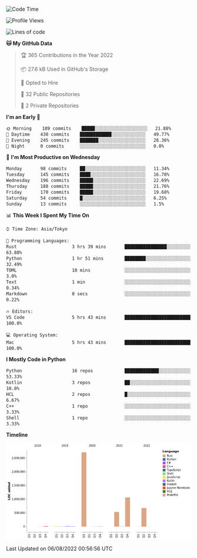 <!--START_SECTION:waka-->
![Code Time](http://img.shields.io/badge/Code%20Time-0%20secs-blue)

![Profile Views](http://img.shields.io/badge/Profile%20Views-0-blue)

![Lines of code](https://img.shields.io/badge/From%20Hello%20World%20I%27ve%20Written-5%20Million%20lines%20of%20code-blue)

**🐱 My GitHub Data** 

> 🏆 365 Contributions in the Year 2022
 > 
> 📦 27.6 kB Used in GitHub's Storage 
 > 
> 💼 Opted to Hire
 > 
> 📜 32 Public Repositories 
 > 
> 🔑 2 Private Repositories  
 > 
**I'm an Early 🐤** 

```text
🌞 Morning    189 commits    █████░░░░░░░░░░░░░░░░░░░░   21.88% 
🌆 Daytime    430 commits    ████████████░░░░░░░░░░░░░   49.77% 
🌃 Evening    245 commits    ███████░░░░░░░░░░░░░░░░░░   28.36% 
🌙 Night      0 commits      ░░░░░░░░░░░░░░░░░░░░░░░░░   0.0%

```
📅 **I'm Most Productive on Wednesday** 

```text
Monday       98 commits     ██░░░░░░░░░░░░░░░░░░░░░░░   11.34% 
Tuesday      145 commits    ████░░░░░░░░░░░░░░░░░░░░░   16.78% 
Wednesday    196 commits    █████░░░░░░░░░░░░░░░░░░░░   22.69% 
Thursday     188 commits    █████░░░░░░░░░░░░░░░░░░░░   21.76% 
Friday       170 commits    █████░░░░░░░░░░░░░░░░░░░░   19.68% 
Saturday     54 commits     █░░░░░░░░░░░░░░░░░░░░░░░░   6.25% 
Sunday       13 commits     ░░░░░░░░░░░░░░░░░░░░░░░░░   1.5%

```


📊 **This Week I Spent My Time On** 

```text
⌚︎ Time Zone: Asia/Tokyo

💬 Programming Languages: 
Rust                     3 hrs 39 mins       ████████████████░░░░░░░░░   63.88% 
Python                   1 hr 51 mins        ████████░░░░░░░░░░░░░░░░░   32.49% 
TOML                     10 mins             ░░░░░░░░░░░░░░░░░░░░░░░░░   3.0% 
Text                     1 min               ░░░░░░░░░░░░░░░░░░░░░░░░░   0.34% 
Markdown                 0 secs              ░░░░░░░░░░░░░░░░░░░░░░░░░   0.22%

🔥 Editors: 
VS Code                  5 hrs 43 mins       █████████████████████████   100.0%

💻 Operating System: 
Mac                      5 hrs 43 mins       █████████████████████████   100.0%

```

**I Mostly Code in Python** 

```text
Python                   16 repos            █████████████░░░░░░░░░░░░   53.33% 
Kotlin                   3 repos             ██░░░░░░░░░░░░░░░░░░░░░░░   10.0% 
HCL                      2 repos             █░░░░░░░░░░░░░░░░░░░░░░░░   6.67% 
C++                      1 repo              ░░░░░░░░░░░░░░░░░░░░░░░░░   3.33% 
Shell                    1 repo              ░░░░░░░░░░░░░░░░░░░░░░░░░   3.33%

```


**Timeline**

![Chart not found](https://raw.githubusercontent.com/kitagawa-hr/kitagawa-hr/main/charts/bar_graph.png) 


 Last Updated on 06/08/2022 00:56:56 UTC
<!--END_SECTION:waka-->
